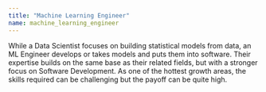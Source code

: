 ```yaml
---
title: "Machine Learning Engineer"
name: machine_learning_engineer
---
```

While a Data Scientist focuses on building statistical models from data, an ML Engineer develops or takes models and puts them into software. Their expertise builds on the same base as their related fields, but with a stronger focus on Software Development. As one of the hottest growth areas, the skills required can be challenging but the payoff can be quite high.
